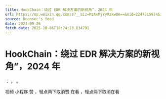 ```yaml
---
title: HookChain：绕过 EDR 解决方案的新视角”，2024 年
url: https://mp.weixin.qq.com/s?__biz=MzAxMjYyMzkwOA==&mid=2247515974&idx=1&sn=b3f599a3caa0062f6804dd1f26c0f628
source: Doonsec's feed
date: 2024-09-26
fetch_date: 2025-10-06T18:24:23.834791
---
```


# HookChain：绕过 EDR 解决方案的新视角”，2024 年

：
，
。

视频
小程序
赞
，轻点两下取消赞
在看
，轻点两下取消在看